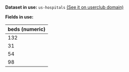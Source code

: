 **Dataset in use:** `us-hospitals` [(See it on userclub domain)](https://userclub.opendatasoft.com/explore/dataset/us-hospitals/table/)

**Fields in use:** 

| beds (numeric)|
|---|
|132|
|31|
|54|
|98|